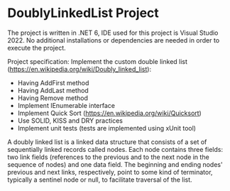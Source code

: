 # DoublyLinkedList Project

The project is written in .NET 6, IDE used for this project is Visual Studio 2022. 
No additional installations or dependencies are needed in order to execute the project.

Project specification:
Implement the custom double linked list (https://en.wikipedia.org/wiki/Doubly_linked_list):
  - Having AddFirst method
  - Having AddLast method
  - Having Remove method
  - Implement IEnumerable interface
  - Implement Quick Sort (https://en.wikipedia.org/wiki/Quicksort)
  - Use SOLID, KISS and DRY practices
  - Implement unit tests (tests are implemented using xUnit tool)
  
A doubly linked list is a linked data structure that consists of a set of sequentially linked records called nodes. 
Each node contains three fields: two link fields (references to the previous and to the next node in the sequence of nodes) 
and one data field. The beginning and ending nodes' previous and next links, respectively, point to some kind of terminator, 
typically a sentinel node or null, to facilitate traversal of the list.
